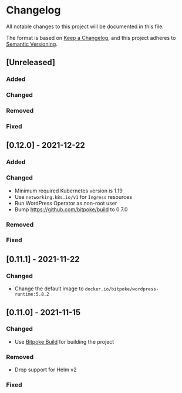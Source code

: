# Changelog
All notable changes to this project will be documented in this file.

The format is based on [Keep a Changelog](https://keepachangelog.com/en/1.0.0/), and this project
adheres to [Semantic Versioning](https://semver.org/spec/v2.0.0.html).

## [Unreleased]
### Added
### Changed
### Removed
### Fixed

## [0.12.0] - 2021-12-22
### Added
### Changed
 * Minimum required Kubernetes version is 1.19
 * Use `networking.k8s.io/v1` for `Ingress` resources
 * Run WordPress Operator as non-root user
 * Bump https://github.com/bitpoke/build to 0.7.0
### Removed
### Fixed

## [0.11.1] - 2021-11-22
### Changed
 * Change the default image to `docker.io/bitpoke/wordpress-runtime:5.8.2`

## [0.11.0] - 2021-11-15
### Changed
 * Use [Bitpoke Build](https://github.com/bitpoke/build) for building the
   project
### Removed
 * Drop support for Helm v2
### Fixed
